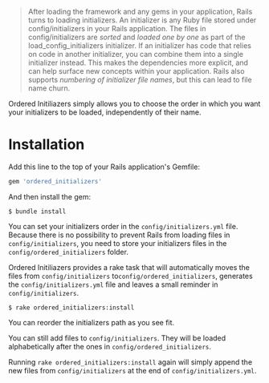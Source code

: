 > After loading the framework and any gems in your application, Rails turns to loading initializers. An initializer is any Ruby file stored under config/initializers in your Rails application.
The files in config/initializers are _sorted_ and _loaded_ _one by one_ as part of the load_config_initializers initializer.
If an initializer has code that relies on code in another initializer, you can combine them into a single initializer instead. This makes the dependencies more explicit, and can help surface new concepts within your application. Rails also supports _numbering of initializer file names_, but this can lead to file name churn.

Ordered Initiliazers simply allows you to choose the order in which you want your initializers to be loaded, independently of their name.

# Installation

Add this line to the top of your Rails application's Gemfile:

```ruby
gem 'ordered_initializers'
```

And then install the gem:

```shell
$ bundle install
```

You can set your initializers order in the `config/initializers.yml` file. Because there is no possibility to prevent Rails from loading files in `config/initializers`, you need to store your initializers files in the `config/ordered_initializers` folder.

Ordered Initiliazers provides a rake task that will automatically moves the files from `config/initializers` to`config/ordered_initializers`, generates the `config/initializers.yml` file and leaves a small reminder in `config/initializers`.

```shell
$ rake ordered_initializers:install
```

You can reorder the initializers path as you see fit.

You can still add files to `config/initializers`. They will be loaded alphabetically after the ones in `config/ordered_initializers`.

Running `rake ordered_initializers:install` again will simply append the new files from `config/initializers` at the end of `config/initializers.yml`.
